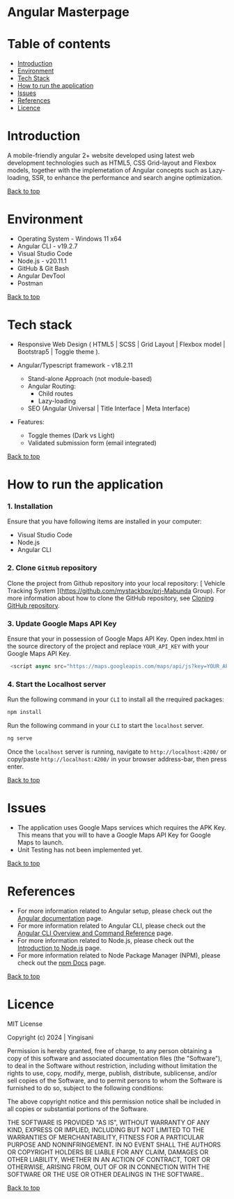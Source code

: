 # Angular Masterpage

 
# Table of contents
- [Introduction](#introduction)
- [Environment](#environment)
- [Tech Stack](#tech-stack)
- [How to run the application](#how-to-run-the-application)
- [Issues](#issues)
- [References](#references)
- [Licence](#licence)


# Introduction

A mobile-friendly angular 2+ website developed using latest web development technologies such as HTML5, CSS Grid-layout and Flexbox models, together with the implemetation of Angular concepts such as Lazy-loading, SSR, to enhance the performance and search angine optimization.


[Back to top](#table-of-contents)

# Environment

- Operating System - Windows 11 x64
- Angular CLI - v19.2.7
- Visual Studio Code
- Node.js - v20.11.1
- GitHub & Git Bash
- Angular DevTool
- Postman

[Back to top](#table-of-contents)

# Tech stack
- Responsive Web Design ( HTML5 | SCSS | Grid Layout | Flexbox model | Bootstrap5 | Toggle theme ).
- Angular/Typescript framework - v18.2.11  
  - Stand-alone Approach (not module-based)
  - Angular Routing:
    - Child routes
    - Lazy-loading
  - SEO (Angular Universal | Title Interface  | Meta Interface)

- Features:
  - Toggle themes (Dark vs Light)
  - Validated submission form (email integrated)


[Back to top](#table-of-contents)

# How to run the application

### 1. Installation
Ensure that you have following items are installed in your computer:

- Visual Studio Code
- Node.js
- Angular CLI

### 2. Clone `GitHub` repository

Clone the project from Github repository into your local repository:  [ Vehicle Tracking System ](https://github.com/mystackbox/prj-Mabunda Group). For more information about how to clone the GitHub repository, see [Cloning GitHub repository](https://docs.github.com/en/repositories/creating-and-managing-repositories/cloning-a-repository).

### 3. Update Google Maps API Key
Ensure that your in possession of Google Maps API Key. Open index.html in the source directory of the project and replace `YOUR_API_KEY` with your Google Maps API Key.

```javascript
 <script async src="https://maps.googleapis.com/maps/api/js?key=YOUR_API_KEY&loading=async&callback=Function.prototype&v=weekly"></script>
``` 
### 4. Start the Localhost server

Run the following command in your `CLI` to install all the rrequired packages:
```javascript
npm install
```
Run the following command in your `CLI` to start the `localhost` server.
```javascript
ng serve
``` 
Once the `localhost` server is running, navigate to `http://localhost:4200/` or copy/paste `http://localhost:4200/` in your browser address-bar, then press enter. 

[Back to top](#table-of-contents)

# Issues
- The application uses Google Maps services which requires the APK Key. This means that you will to have a Google Maps API Key for Google Maps to launch.
- Unit Testing has not been implemented yet.

[Back to top](#table-of-contents)

# References

- For more information related to Angular setup, please check out the [Angular documentation](https://angular.io/docs) page.
- For more information related to Angular CLI, please check out the [Angular CLI Overview and Command Reference](https://angular.io/cli) page.
- For more information related to Node.js, please check out the [Introduction to Node.js](https://nodejs.org/en/learn/getting-started/introduction-to-nodejs) page.
- For more information related to Node Package Manager (NPM), please check out the [npm Docs](https://docs.npmjs.com/) page.

[Back to top](#table-of-contents)

# Licence

MIT License

Copyright (c) 2024 | Yingisani

Permission is hereby granted, free of charge, to any person obtaining a copy of this software and associated documentation files (the "Software"), to deal in the Software without restriction, including without limitation the rights to use, copy, modify, merge, publish, distribute, sublicense, and/or sell copies of the Software, and to permit persons to whom the Software is furnished to do so, subject to the following conditions:

The above copyright notice and this permission notice shall be included in all copies or substantial portions of the Software.

THE SOFTWARE IS PROVIDED "AS IS", WITHOUT WARRANTY OF ANY KIND, EXPRESS OR IMPLIED, INCLUDING BUT NOT LIMITED TO THE WARRANTIES OF MERCHANTABILITY, FITNESS FOR A PARTICULAR PURPOSE AND NONINFRINGEMENT. IN NO EVENT SHALL THE AUTHORS OR COPYRIGHT HOLDERS BE LIABLE FOR ANY CLAIM, DAMAGES OR OTHER LIABILITY, WHETHER IN AN ACTION OF CONTRACT, TORT OR OTHERWISE, ARISING FROM, OUT OF OR IN CONNECTION WITH THE SOFTWARE OR THE USE OR OTHER DEALINGS IN THE SOFTWARE..

[Back to top](#table-of-contents)
